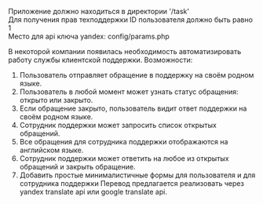 Приложение должно находиться в директории '/task' <br>
Для получения прав техподдержки ID пользователя должно быть равно 1 <br>
Место для api ключа yandex: config/params.php <br>

В некоторой компании появилась необходимость автоматизировать
работу службы клиентской поддержки.
Возможности:
1. Пользователь отправляет обращение в поддержку на своём
родном языке.
2. Пользователь в любой момент может узнать статус обращения:
открыто или закрыто.
3. Если обращение закрыто, пользователь видит ответ поддержки
на своём родном языке.
4. Сотрудник поддержки может запросить список открытых
обращений.
5. Все обращения для сотрудника поддержки отображаются на
английском языке.
6. Сотрудник поддержки может ответить на любое из открытых
обращений и закрыть
обращение.
7. Добавить простые минималистичные формы для пользователя и
для сотрудника поддержки
Перевод предлагается реализовать через yandex translate api или
google translate api.
